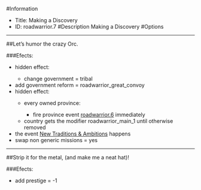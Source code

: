 #Information
 - Title: Making a Discovery
 - ID: roadwarrior.7
#Description
Making a Discovery
#Options

___
##Let’s humor the crazy Orc.

###Efects:<ul><li>hidden effect:</li><ul><li>change government = tribal</li></ul><li>add government reform = roadwarrior_great_convoy</li><li>hidden effect:</li><ul><li>every owned province:</li><ul><li>fire province event [roadwarrior.6](roadwarrior.6_slug) immediately </li></ul><li>country gets the modifier roadwarrior_main_1 until otherwise removed</li></ul><li>the event [New Traditions & Ambitions](../events/new_traditions_ambitions.md) happens</li><li>swap non generic missions = yes</li></ul>

___
##Strip it for the metal, (and make me a neat hat)!

###Efects:<ul><li>add prestige = -1</li></ul>
